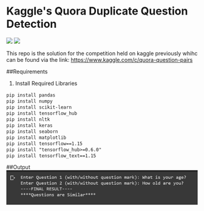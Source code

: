 # Kaggle's Quora Duplicate Question Detection

![](https://colab.research.google.com/assets/colab-badge.svg)
![](https://www.kaggle.com/static/images/site-logo.png)

This repo is the solution for the competition held on kaggle previously whihc can be found via the link: https://www.kaggle.com/c/quora-question-pairs

##Requirements
1. Install Required Libraries
```
pip install pandas
pip install numpy
pip install scikit-learn
pip install tensorflow_hub
pip install nltk
pip install keras
pip install seaborn
pip install matplotlib
pip install tensorflow==1.15
pip install "tensorflow_hub>=0.6.0"
pip install tensorflow_text==1.15
```

##Output
![Image](https://github.com/aksharbarchha/Duplicate-Questions-Detector/blob/master/image.png)
